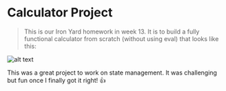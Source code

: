# Calculator Project

> This is our Iron Yard homework in week 13. It is to build a fully functional calculator from scratch (without using eval) that looks like this:

![alt text](https://tiy-learn-content.s3.amazonaws.com/ff14991c-calculator.png "calculator")

This was a great project to work on state management. It was challenging but fun once I finally got it right! :+1:
